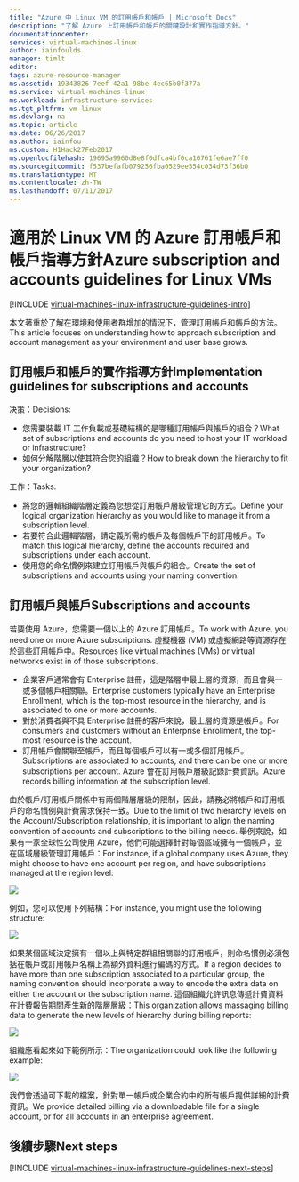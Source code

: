 ```yaml
---
title: "Azure 中 Linux VM 的訂用帳戶和帳戶 | Microsoft Docs"
description: "了解 Azure 上訂用帳戶和帳戶的關鍵設計和實作指導方針。"
documentationcenter: 
services: virtual-machines-linux
author: iainfoulds
manager: timlt
editor: 
tags: azure-resource-manager
ms.assetid: 19343826-7eef-42a1-98be-4ec65b0f377a
ms.service: virtual-machines-linux
ms.workload: infrastructure-services
ms.tgt_pltfrm: vm-linux
ms.devlang: na
ms.topic: article
ms.date: 06/26/2017
ms.author: iainfou
ms.custom: H1Hack27Feb2017
ms.openlocfilehash: 19695a9960d8e8f0dfca4bf0ca10761fe6ae7ff0
ms.sourcegitcommit: f537befafb079256fba0529ee554c034d73f36b0
ms.translationtype: MT
ms.contentlocale: zh-TW
ms.lasthandoff: 07/11/2017
---
```

# <a name="azure-subscription-and-accounts-guidelines-for-linux-vms"></a><span data-ttu-id="a1f96-103">適用於 Linux VM 的 Azure 訂用帳戶和帳戶指導方針</span><span class="sxs-lookup"><span data-stu-id="a1f96-103">Azure subscription and accounts guidelines for Linux VMs</span></span>

[!INCLUDE [virtual-machines-linux-infrastructure-guidelines-intro](../../../includes/virtual-machines-linux-infrastructure-guidelines-intro.md)]

<span data-ttu-id="a1f96-104">本文著重於了解在環境和使用者群增加的情況下，管理訂用帳戶和帳戶的方法。</span><span class="sxs-lookup"><span data-stu-id="a1f96-104">This article focuses on understanding how to approach subscription and account management as your environment and user base grows.</span></span>

## <a name="implementation-guidelines-for-subscriptions-and-accounts"></a><span data-ttu-id="a1f96-105">訂用帳戶和帳戶的實作指導方針</span><span class="sxs-lookup"><span data-stu-id="a1f96-105">Implementation guidelines for subscriptions and accounts</span></span>
<span data-ttu-id="a1f96-106">决策：</span><span class="sxs-lookup"><span data-stu-id="a1f96-106">Decisions:</span></span>

* <span data-ttu-id="a1f96-107">您需要裝載 IT 工作負載或基礎結構的是哪種訂用帳戶與帳戶的組合？</span><span class="sxs-lookup"><span data-stu-id="a1f96-107">What set of subscriptions and accounts do you need to host your IT workload or infrastructure?</span></span>
* <span data-ttu-id="a1f96-108">如何分解階層以使其符合您的組織？</span><span class="sxs-lookup"><span data-stu-id="a1f96-108">How to break down the hierarchy to fit your organization?</span></span>

<span data-ttu-id="a1f96-109">工作：</span><span class="sxs-lookup"><span data-stu-id="a1f96-109">Tasks:</span></span>

* <span data-ttu-id="a1f96-110">將您的邏輯組織階層定義為您想從訂用帳戶層級管理它的方式。</span><span class="sxs-lookup"><span data-stu-id="a1f96-110">Define your logical organization hierarchy as you would like to manage it from a subscription level.</span></span>
* <span data-ttu-id="a1f96-111">若要符合此邏輯階層，請定義所需的帳戶及每個帳戶下的訂用帳戶。</span><span class="sxs-lookup"><span data-stu-id="a1f96-111">To match this logical hierarchy, define the accounts required and subscriptions under each account.</span></span>
* <span data-ttu-id="a1f96-112">使用您的命名慣例來建立訂用帳戶與帳戶的組合。</span><span class="sxs-lookup"><span data-stu-id="a1f96-112">Create the set of subscriptions and accounts using your naming convention.</span></span>

## <a name="subscriptions-and-accounts"></a><span data-ttu-id="a1f96-113">訂用帳戶與帳戶</span><span class="sxs-lookup"><span data-stu-id="a1f96-113">Subscriptions and accounts</span></span>
<span data-ttu-id="a1f96-114">若要使用 Azure，您需要一個以上的 Azure 訂用帳戶。</span><span class="sxs-lookup"><span data-stu-id="a1f96-114">To work with Azure, you need one or more Azure subscriptions.</span></span> <span data-ttu-id="a1f96-115">虛擬機器 (VM) 或虛擬網路等資源存在於這些訂用帳戶中。</span><span class="sxs-lookup"><span data-stu-id="a1f96-115">Resources like virtual machines (VMs) or virtual networks exist in of those subscriptions.</span></span>

* <span data-ttu-id="a1f96-116">企業客戶通常會有 Enterprise 註冊，這是階層中最上層的資源，而且會與一或多個帳戶相關聯。</span><span class="sxs-lookup"><span data-stu-id="a1f96-116">Enterprise customers typically have an Enterprise Enrollment, which is the top-most resource in the hierarchy, and is associated to one or more accounts.</span></span>
* <span data-ttu-id="a1f96-117">對於消費者與不具 Enterprise 註冊的客戶來說，最上層的資源是帳戶。</span><span class="sxs-lookup"><span data-stu-id="a1f96-117">For consumers and customers without an Enterprise Enrollment, the top-most resource is the account.</span></span>
* <span data-ttu-id="a1f96-118">訂用帳戶會關聯至帳戶，而且每個帳戶可以有一或多個訂用帳戶。</span><span class="sxs-lookup"><span data-stu-id="a1f96-118">Subscriptions are associated to accounts, and there can be one or more subscriptions per account.</span></span> <span data-ttu-id="a1f96-119">Azure 會在訂用帳戶層級記錄計費資訊。</span><span class="sxs-lookup"><span data-stu-id="a1f96-119">Azure records billing information at the subscription level.</span></span>

<span data-ttu-id="a1f96-120">由於帳戶/訂用帳戶關係中有兩個階層層級的限制，因此，請務必將帳戶和訂用帳戶的命名慣例與計費需求保持一致。</span><span class="sxs-lookup"><span data-stu-id="a1f96-120">Due to the limit of two hierarchy levels on the Account/Subscription relationship, it is important to align the naming convention of accounts and subscriptions to the billing needs.</span></span> <span data-ttu-id="a1f96-121">舉例來說，如果有一家全球性公司使用 Azure，他們可能選擇針對每個區域擁有一個帳戶，並在區域層級管理訂用帳戶：</span><span class="sxs-lookup"><span data-stu-id="a1f96-121">For instance, if a global company uses Azure, they might choose to have one account per region, and have subscriptions managed at the region level:</span></span>

![](media/virtual-machines-common-infrastructure-service-guidelines/sub01.png)

<span data-ttu-id="a1f96-122">例如，您可以使用下列結構：</span><span class="sxs-lookup"><span data-stu-id="a1f96-122">For instance, you might use the following structure:</span></span>

![](media/virtual-machines-common-infrastructure-service-guidelines/sub02.png)

<span data-ttu-id="a1f96-123">如果某個區域決定擁有一個以上與特定群組相關聯的訂用帳戶，則命名慣例必須包括在帳戶或訂用帳戶名稱上為額外資料進行編碼的方式。</span><span class="sxs-lookup"><span data-stu-id="a1f96-123">If a region decides to have more than one subscription associated to a particular group, the naming convention should incorporate a way to encode the extra data on either the account or the subscription name.</span></span> <span data-ttu-id="a1f96-124">這個組織允許訊息傳遞計費資料在計費報告期間產生新的階層層級：</span><span class="sxs-lookup"><span data-stu-id="a1f96-124">This organization allows massaging billing data to generate the new levels of hierarchy during billing reports:</span></span>

![](media/virtual-machines-common-infrastructure-service-guidelines/sub03.png)

<span data-ttu-id="a1f96-125">組織應看起來如下範例所示：</span><span class="sxs-lookup"><span data-stu-id="a1f96-125">The organization could look like the following example:</span></span>

![](media/virtual-machines-common-infrastructure-service-guidelines/sub04.png)

<span data-ttu-id="a1f96-126">我們會透過可下載的檔案，針對單一帳戶或企業合約中的所有帳戶提供詳細的計費資訊。</span><span class="sxs-lookup"><span data-stu-id="a1f96-126">We provide detailed billing via a downloadable file for a single account, or for all accounts in an enterprise agreement.</span></span>

## <a name="next-steps"></a><span data-ttu-id="a1f96-127">後續步驟</span><span class="sxs-lookup"><span data-stu-id="a1f96-127">Next steps</span></span>
[!INCLUDE [virtual-machines-linux-infrastructure-guidelines-next-steps](../../../includes/virtual-machines-linux-infrastructure-guidelines-next-steps.md)]

